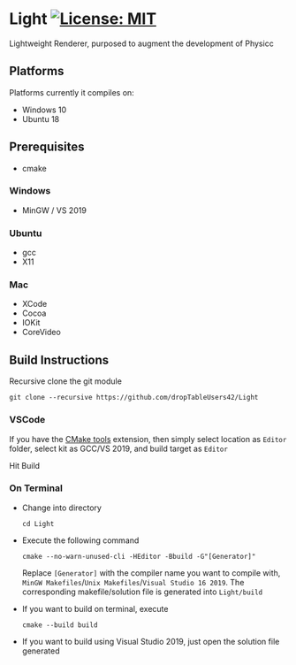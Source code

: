 # Light [![License: MIT](https://img.shields.io/badge/License-MIT-yellow.svg)](https://opensource.org/licenses/MIT)
Lightweight Renderer, purposed to augment the development of Physicc

## Platforms

Platforms currently it compiles on:
* Windows 10
* Ubuntu 18

## Prerequisites

* cmake

### Windows

* MinGW / VS 2019

### Ubuntu

* gcc
* X11

### Mac

* XCode
* Cocoa
* IOKit
* CoreVideo

## Build Instructions

Recursive clone the git module

```git clone --recursive https://github.com/dropTableUsers42/Light```

### VSCode

If you have the [CMake tools](https://marketplace.visualstudio.com/items?itemName=ms-vscode.cmake-tools) extension, then simply select location as `Editor` folder, select kit as GCC/VS 2019, and build target as `Editor`

Hit Build

### On Terminal

* Change into directory

	`cd Light`

* Execute the following command

	`cmake --no-warn-unused-cli -HEditor -Bbuild -G"[Generator]"`

	Replace `[Generator]` with the compiler name you want to compile with, `MinGW Makefiles`/`Unix Makefiles`/`Visual Studio 16 2019`. The corresponding makefile/solution file is generated into `Light/build`

* If you want to build on terminal, execute

	`cmake --build build`

* If you want to build using Visual Studio 2019, just open the solution file generated




